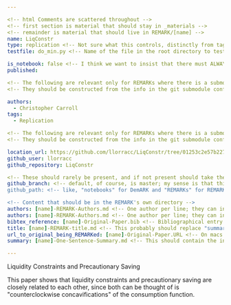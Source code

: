 ```yaml
---

<!-- html Comments are scattered throughout --> 
<!-- first section is material that should stay in _materials -->
<!-- remainder is material that should live in REMARK/[name] -->
name: LiqConstr
type: replication <!-- Not sure what this controls, distinctly from tags --> 
testfile: do_min.py <!-- Name of the file in the root directory to test, if different from name.py; for Travis etc-->

is_notebook: false <!-- I think we want to insist that there must ALWAYS be an (eponymous) notebook -->
published:

<!-- The following are relevant only for REMARKs where there is a submodule that contains the paper and code -->
<!-- They should be constructed from the info in the git submodule config files -->

authors:
  - Christopher Carroll
tags:
  - Replication

<!-- The following are relevant only for REMARKs where there is a submodule that contains the paper and code -->
<!-- They should be constructed from the info in the git submodule config files, rather than by hand -->

location_url: https://github.com/llorracc/LiqConstr/tree/01253c2e57b2278c41b6a9a01e61a666edcc5239
github_user: llorracc
github_repository: LiqConstr

<!-- These should rarely be present, and if not present should take their default values (master, etc) -->
github_branch: <!-- default, of course, is master; my sense is that this might be mainly useful for referencing PR's -->
github_path: <!-- like, "notebooks" for DemARK and "REMARKs" for REMARK?  Why did it not need to be "REMARKs" for this entry? -->

<!-- Content that should be in the REMARK's own directory --> 
authors: [name]-REMARK-Authors.md <!-- One author per line; they can include a link []() if they like -->
authors: [name]-REMARK-Authors.md <!-- One author per line; they can include a link []() if they like -->
bibtex_reference: [name]-Original-Paper.bib <!-- Bibliographical entry for the paper being reproduced; ideally sourced by Zotero -->
title: [name]-REMARK-title.md <!-- This probably should replace "summary" --> 
url_to_original_being_REMARKed: [name]-Original-Paper.URL <!-- On macs such files have the .webloc extension; but https://en.wikipedia.org/wiki/Shortcut_(computing) says that .URL is a standard for Windows -->
summary: [name]-One-Sentence-Summary.md <!-- This should contain the info that comes below the triple-dashes --- below --> 

---
```


Liquidity Constraints and Precautionary Saving <!-- This should be sourced from the [name]-REMARK-title.md file --> 

<!-- The material below should be sourced from the [name]-One-Sentence-Description.md file -->

This paper shows that liquidity constraints and precautionary saving are closely related to each other, since both can be thought of is "counterclockwise concavifications" of the consumption function.
